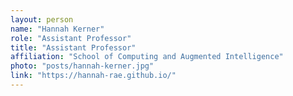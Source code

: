 ```yaml
---
layout: person
name: "Hannah Kerner"
role: "Assistant Professor"
title: "Assistant Professor"
affiliation: "School of Computing and Augmented Intelligence"
photo: "posts/hannah-kerner.jpg"
link: "https://hannah-rae.github.io/"
---
```

